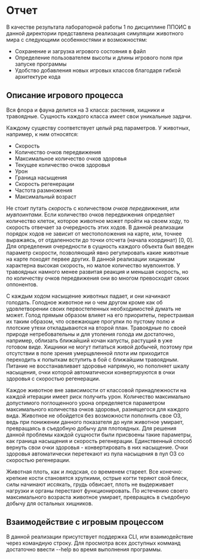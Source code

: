 # Отчет

В качестве результата лабораторной работы 1 по дисциплине ППОИС в данной директории представлена реализация симуляции животного мира с следующими особенностями и возможностям:
* Сохранение и загрузка игрового состояния в файл
* Определение пользователем высоты и длины игрового поля при запуске программы
* Удобство добавления новых игровых классов благодаря гибкой архитектуре кода

## Описание игрового процесса

Вся флора и фауна делится на 3 класса: растения, хищники и травоядные. Сущность каждого класса имеет свои уникальные задачи.

Каждому существу соответствует целый ряд параметров. У животных, например, к ним относятся:
* Скорость
* Количество очков передвижения
* Максимальное количество очков здоровья
* Текущее количество очков здоровья
* Урон
* Граница насыщения
* Скорость регенерации
* Частота размножения
* Максимальный возраст

Не стоит путать *скорость* с количеством *очков передвижения*, или *мувпоинтами*. Если количество очков передвижения определяет количество клеток, 
которое животное может пройти на своем ходу, то скорость отвечает за очередность этих ходов. В данной реализации порядок ходов не зависит от 
местоположения на карте, или, точнее выражаясь, от отдаленности до точки отсчета (начала координат) [0, 0]. Для определения очередности в сущность 
каждого объекта был введен параметр скорости, позволяющий явно регулировать какие животные на карте походят первее других. В данной реализации хищникам
характерна высокая скорость, но малое количество мувпоинтов. У травоядных намного менее развитая реакция и меньшая скорость, но по количеству очков
передвижения они во многом превосходят своих оппонентов.

С каждым ходом насыщение животных падает, и они начинают голодать. Голодное животное ни о чем другом кроме как об удовлетворении своих первостепенных
необходимостей думать не может. Голод прямым образом влияет на его приоритеты, перестраивая их таким образом, что освежающие прогулки по пустому полю и
плотские утехи откладываются на второй план. Травоядные по своей природе нетребовательны и для утоления голода им достаточно, например, облизать ближайший 
кочан капусты, растущий в уже готовом виде. Хищники не могут питаться живой добычей, поэтому при отсутствии в поле зрения умерщвленной плоти им приходится
переходить к попыткам вступить в бой с ближайшим травоядным. Питание не восстанавливает здоровье напрямую, но пополняет шкалу насыщения, очки которой
автоматически конвертируются в очки здоровья с скоростью регенерации.

Каждое животное вне зависимости от классовой принадлежности на каждой итерации имеет риск получить урон. Количество максимально допустимого поглощенного
урона определяется параметром максимального количества очков здоровья, разнящегося для каждого вида. Животное не обойдется без возможности пополнить свое ОЗ, 
ведь при понижении данного показателя до нуля животное умирает, превращаясь в съедобную добычу для плотоядных. Для решения данной проблемы каждой сущности были
присвоены такие параметры, как граница насыщения и скорость регенерации. Единственный способ вернуть свои очки здоровья - конвертировать в них насыщение.
Очки здоровья автоматически перетекают из пула насыщения в пул ОЗ со скоростью регенерации.

Животная плоть, как и людская, со временем стареет. Все конечно: крепкие кости становятся хрупкими, острые когти теряют свой блеск, силы начинают иссякать, 
грудь обвисает, плоть не выдерживает нагрузки и органы перестают функционировать. По истечению своего максимального возраста животное умирает, превращясь
в съедобную добычу для остальных хищников.

## Взаимодействие с игровым процессом

В данной реализации присутствует поддержка CLI, или взаимодействие через командную строку.
Для просмотра всех доступных комманд достаточно ввести --help во время выполнения программы.
